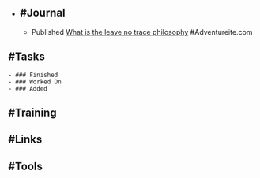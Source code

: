 - ## #Journal
	- Published [What is the leave no trace philosophy](https://adventureite.com/outdoors/what-is-the-leave-no-trace-philosophy/) #Adventureite.com
## #Tasks
	- ### Finished
	- ### Worked On
	- ### Added
## #Training
## #Links
## #Tools